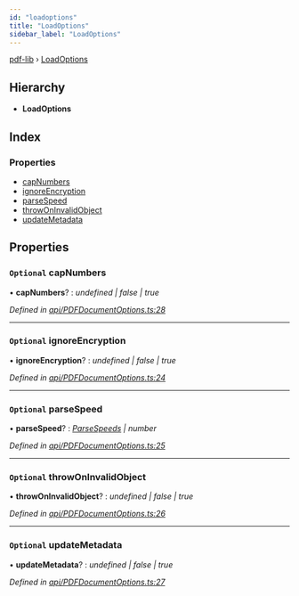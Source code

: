```yaml
---
id: "loadoptions"
title: "LoadOptions"
sidebar_label: "LoadOptions"
---
```


[pdf-lib](../index.md) › [LoadOptions](loadoptions.md)

## Hierarchy

* **LoadOptions**

## Index

### Properties

* [capNumbers](loadoptions.md#optional-capnumbers)
* [ignoreEncryption](loadoptions.md#optional-ignoreencryption)
* [parseSpeed](loadoptions.md#optional-parsespeed)
* [throwOnInvalidObject](loadoptions.md#optional-throwoninvalidobject)
* [updateMetadata](loadoptions.md#optional-updatemetadata)

## Properties

### `Optional` capNumbers

• **capNumbers**? : *undefined | false | true*

*Defined in [api/PDFDocumentOptions.ts:28](https://github.com/Hopding/pdf-lib/blob/30d2aa2/src/api/PDFDocumentOptions.ts#L28)*

___

### `Optional` ignoreEncryption

• **ignoreEncryption**? : *undefined | false | true*

*Defined in [api/PDFDocumentOptions.ts:24](https://github.com/Hopding/pdf-lib/blob/30d2aa2/src/api/PDFDocumentOptions.ts#L24)*

___

### `Optional` parseSpeed

• **parseSpeed**? : *[ParseSpeeds](../enums/parsespeeds.md) | number*

*Defined in [api/PDFDocumentOptions.ts:25](https://github.com/Hopding/pdf-lib/blob/30d2aa2/src/api/PDFDocumentOptions.ts#L25)*

___

### `Optional` throwOnInvalidObject

• **throwOnInvalidObject**? : *undefined | false | true*

*Defined in [api/PDFDocumentOptions.ts:26](https://github.com/Hopding/pdf-lib/blob/30d2aa2/src/api/PDFDocumentOptions.ts#L26)*

___

### `Optional` updateMetadata

• **updateMetadata**? : *undefined | false | true*

*Defined in [api/PDFDocumentOptions.ts:27](https://github.com/Hopding/pdf-lib/blob/30d2aa2/src/api/PDFDocumentOptions.ts#L27)*
